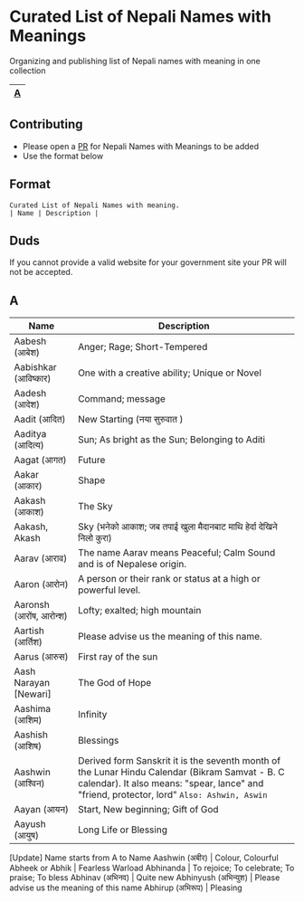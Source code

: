 # Curated List of Nepali Names with Meanings

Organizing and publishing list of Nepali names with meaning in one collection

| [A](#a)| 
|:-:  |

## Contributing

* Please open a [PR](https://guides.github.com/activities/forking/) for Nepali Names with Meanings to be added
* Use the format below

## Format

```
Curated List of Nepali Names with meaning.
| Name | Description | 
```
## Duds
If you cannot provide a valid website for your government site your PR will not be accepted.

## A 

Name | Description 
------------ | ------- 
Aabesh (आबेश)| Anger; Rage; Short-Tempered 
Aabishkar (आविष्कार) | One with a creative ability; Unique or Novel
Aadesh (आदेश) | Command; message
Aadit (आदित) | New Starting (नया सुरुवात )
Aaditya (आदित्य) | Sun; As bright as the Sun; Belonging to Aditi
Aagat (आगत) | Future
Aakar (आकार) | Shape
Aakash (आकाश) | The Sky
Aakash, Akash | Sky (भनेको आकाश; जब तपाई खुला मैदानबाट माथि हेर्दा देखिने निलो कुरा)
Aarav (आराव) | The name Aarav means Peaceful; Calm Sound and is of Nepalese origin.
Aaron (आरोन) | A person or their rank or status at a high or powerful level.
Aaronsh (आरोंष, आरोन्श) | Lofty; exalted; high mountain
Aartish (आर्तिश) | Please advise us the meaning of this name.
Aarus (आरुस) | First ray of the sun
Aash Narayan [Newari] | The God of Hope
Aashima (आशिम) | Infinity
Aashish (आशिष) | Blessings
Aashwin (आश्विन) | Derived form Sanskrit it is the seventh month of the Lunar Hindu Calendar (Bikram Samvat - B. C calendar). It also means: "spear, lance" and "friend, protector, lord" `Also: Ashwin, Aswin`
Aayan (आयन) | Start, New beginning; Gift of God
Aayush (आयुष) | Long Life or Blessing
[Update] Name starts from A to Name Aashwin
 (अबीर) | Colour, Colourful
Abheek or Abhik | Fearless Warload
Abhinanda | To rejoice; To celebrate; To praise; To bless
Abhinav (अभिनव) | Quite new
Abhinyush (अभिन्युश) | Please advise us the meaning of this name
Abhirup (अभिरूप) | Pleasing
